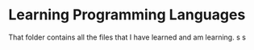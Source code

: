 # Learning Programming Languages
That folder contains all the files that I have learned and am learning.
s
s
